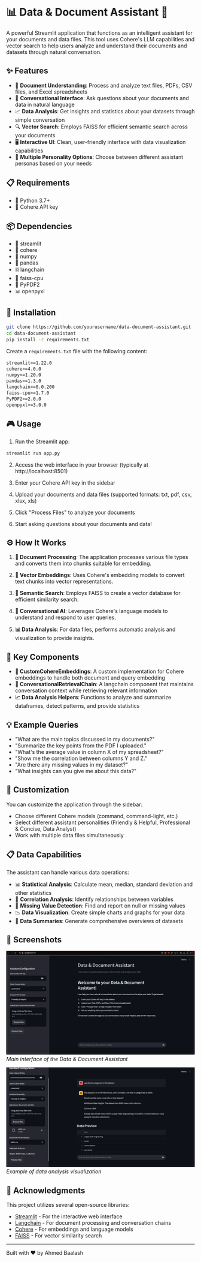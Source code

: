 # 📊 Data & Document Assistant 📝

A powerful Streamlit application that functions as an intelligent assistant for your documents and data files. This tool uses Cohere's LLM capabilities and vector search to help users analyze and understand their documents and datasets through natural conversation.

## ✨ Features

- 📄 **Document Understanding**: Process and analyze text files, PDFs, CSV files, and Excel spreadsheets
- 💬 **Conversational Interface**: Ask questions about your documents and data in natural language
- 📈 **Data Analysis**: Get insights and statistics about your datasets through simple conversation
- 🔍 **Vector Search**: Employs FAISS for efficient semantic search across your documents
- 🖥️ **Interactive UI**: Clean, user-friendly interface with data visualization capabilities
- 🤖 **Multiple Personality Options**: Choose between different assistant personas based on your needs

## 📋 Requirements

- 🐍 Python 3.7+
- 🔑 Cohere API key

## 📦 Dependencies

- 🚀 streamlit
- 🧠 cohere
- 🔢 numpy
- 🐼 pandas
- ⛓️ langchain
- 🔎 faiss-cpu
- 📰 PyPDF2
- 📊 openpyxl

## 🚀 Installation

```bash
git clone https://github.com/yourusername/data-document-assistant.git
cd data-document-assistant
pip install -r requirements.txt
```

Create a `requirements.txt` file with the following content:

```
streamlit>=1.22.0
cohere>=4.0.0
numpy>=1.20.0
pandas>=1.3.0
langchain>=0.0.200
faiss-cpu>=1.7.0
PyPDF2>=2.0.0
openpyxl>=3.0.0
```

## 🎮 Usage

1. Run the Streamlit app:
```bash
streamlit run app.py
```

2. Access the web interface in your browser (typically at http://localhost:8501)

3. Enter your Cohere API key in the sidebar

4. Upload your documents and data files (supported formats: txt, pdf, csv, xlsx, xls)

5. Click "Process Files" to analyze your documents

6. Start asking questions about your documents and data!

## ⚙️ How It Works

1. **📄 Document Processing**: The application processes various file types and converts them into chunks suitable for embedding.

2. **🧮 Vector Embeddings**: Uses Cohere's embedding models to convert text chunks into vector representations.

3. **🔎 Semantic Search**: Employs FAISS to create a vector database for efficient similarity search.

4. **🤖 Conversational AI**: Leverages Cohere's language models to understand and respond to user queries.

5. **📊 Data Analysis**: For data files, performs automatic analysis and visualization to provide insights.

## 🧩 Key Components

- **🔄 CustomCohereEmbeddings**: A custom implementation for Cohere embeddings to handle both document and query embedding
- **💬 ConversationalRetrievalChain**: A langchain component that maintains conversation context while retrieving relevant information
- **📈 Data Analysis Helpers**: Functions to analyze and summarize dataframes, detect patterns, and provide statistics

## 💡 Example Queries

- "What are the main topics discussed in my documents?"
- "Summarize the key points from the PDF I uploaded."
- "What's the average value in column X of my spreadsheet?"
- "Show me the correlation between columns Y and Z."
- "Are there any missing values in my dataset?"
- "What insights can you give me about this data?"

## 🎨 Customization

You can customize the application through the sidebar:
- Choose different Cohere models (command, command-light, etc.)
- Select different assistant personalities (Friendly & Helpful, Professional & Concise, Data Analyst)
- Work with multiple data files simultaneously

## 📋 Data Capabilities

The assistant can handle various data operations:
- 📊 **Statistical Analysis**: Calculate mean, median, standard deviation and other statistics
- 🔗 **Correlation Analysis**: Identify relationships between variables
- 🧹 **Missing Value Detection**: Find and report on null or missing values
- 📉 **Data Visualization**: Create simple charts and graphs for your data
- 📑 **Data Summaries**: Generate comprehensive overviews of datasets

## 📸 Screenshots

<!-- Add your screenshots here -->
![Application Interface](/Example_images/photo_2025-04-13_12-05-54.jpg)
*Main interface of the Data & Document Assistant*

![Data Analysis Example](/Example_images/photo_2025-04-13_12-05-51.jpg)
*Example of data analysis visualization*


<!-- You can add more screenshots as needed -->

## 🙏 Acknowledgments

This project utilizes several open-source libraries:
- [Streamlit](https://streamlit.io/) - For the interactive web interface
- [Langchain](https://github.com/hwchase17/langchain) - For document processing and conversation chains
- [Cohere](https://cohere.ai/) - For embeddings and language models
- [FAISS](https://github.com/facebookresearch/faiss) - For vector similarity search

---

Built with ❤️ by Ahmed Baalash
